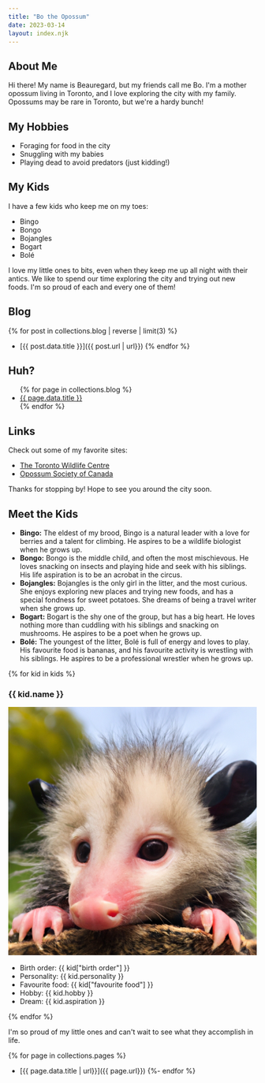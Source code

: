 ```yaml
---
title: "Bo the Opossum"
date: 2023-03-14
layout: index.njk
---
```


## About Me

Hi there! My name is Beauregard, but my friends call me Bo. I'm a mother opossum living in Toronto, and I love exploring the city with my family. Opossums may be rare in Toronto, but we're a hardy bunch!

## My Hobbies

- Foraging for food in the city
- Snuggling with my babies
- Playing dead to avoid predators (just kidding!)

## My Kids

I have a few kids who keep me on my toes:

- Bingo
- Bongo
- Bojangles
- Bogart
- Bolé

I love my little ones to bits, even when they keep me up all night with their antics. We like to spend our time exploring the city and trying out new foods. I'm so proud of each and every one of them!

## Blog

<!-- show the latest 5 posts -->

{% for post in collections.blog | reverse | limit(3) %}
- [{{ post.data.title }}]({{ post.url | url}})
  {% endfor %}

## Huh?

<ul>
  {% for page in collections.blog %}
    <li><a href="{{ page.url | url}}">{{ page.data.title }}</a></li>
  {% endfor %}
</ul>

## Links

Check out some of my favorite sites:

- [The Toronto Wildlife Centre](https://www.torontowildlifecentre.com/)
- [Opossum Society of Canada](https://www.opossumsocietyofcanada.ca/)

Thanks for stopping by! Hope to see you around the city soon.

## Meet the Kids

- **Bingo:** The eldest of my brood, Bingo is a natural leader with a love for berries and a talent for climbing. He aspires to be a wildlife biologist when he grows up.
- **Bongo:** Bongo is the middle child, and often the most mischievous. He loves snacking on insects and playing hide and seek with his siblings. His life aspiration is to be an acrobat in the circus.
- **Bojangles:** Bojangles is the only girl in the litter, and the most curious. She enjoys exploring new places and trying new foods, and has a special fondness for sweet potatoes. She dreams of being a travel writer when she grows up.
- **Bogart:** Bogart is the shy one of the group, but has a big heart. He loves nothing more than cuddling with his siblings and snacking on mushrooms. He aspires to be a poet when he grows up.
- **Bolé:** The youngest of the litter, Bolé is full of energy and loves to play. His favourite food is bananas, and his favourite activity is wrestling with his siblings. He aspires to be a professional wrestler when he grows up.

<div class="kids">
{% for kid in kids %}
<div class="kiddo">
<h3>{{ kid.name }}</h3>
<img src="images/kid_placeholder.png" alt="{{kid.name}}" class="kid-img">
<ul>
<li>Birth order: {{ kid["birth order"] }}</li>
<li>Personality: {{ kid.personality }}</li>
<li>Favourite food: {{ kid["favourite food"] }}</li>
<li>Hobby: {{ kid.hobby }}</li>
<li>Dream: {{ kid.aspiration }}</li>
</ul>
</div>
{% endfor %}
</div>

I'm so proud of my little ones and can't wait to see what they accomplish in life.

<!-- LOOP throught the pages as links -->

{% for page in collections.pages %}

- [{{ page.data.title | url}}]({{ page.url}})
  {%- endfor %}
